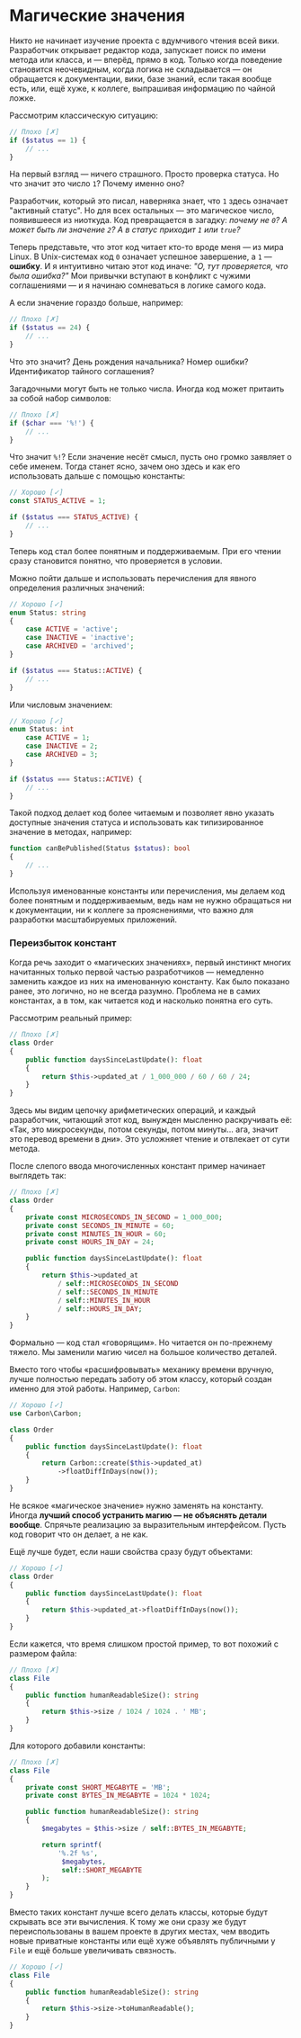 # Магические значения

Никто не начинает изучение проекта с вдумчивого чтения всей вики. 
Разработчик открывает редактор кода, запускает поиск по имени метода или класса, и — вперёд, прямо в код. 
Только когда поведение становится неочевидным, когда логика не складывается — он обращается к документации, вики, базе знаний, если такая вообще есть, или, ещё хуже, к коллеге, выпрашивая информацию по чайной ложке.

<div style="page-break-after: always;"></div>

Рассмотрим классическую ситуацию:

```php
// Плохо [✗]
if ($status == 1) {
    // ...
}
```

На первый взгляд — ничего страшного. Просто проверка статуса.
Но что значит это число `1`? Почему именно оно?

Разработчик, который это писал, наверняка знает, что `1` здесь означает "активный статус".
Но для всех остальных — это магическое число, появившееся из ниоткуда.
Код превращается в загадку: *почему не `0`? А может быть ли значение `2`? А в статус приходит `1` или `true`?*

Теперь представьте, что этот код читает кто-то вроде меня — из мира Linux.
В Unix-системах код `0` означает успешное завершение, а `1` — **ошибку**.
И я интуитивно читаю этот код иначе: *"О, тут проверяется, что была ошибка?"*
Мои привычки вступают в конфликт с чужими соглашениями — и я начинаю сомневаться в логике самого кода.

А если значение гораздо больше, например:

```php
// Плохо [✗]
if ($status == 24) {
    // ...
}
```

Что это значит? День рождения начальника? Номер ошибки? Идентификатор тайного соглашения?

Загадочными могут быть не только числа. Иногда код может притаить за собой набор символов:

```php
// Плохо [✗]
if ($char === '%!') {
    // ...
}
```

Что значит `%!`? Если значение несёт смысл, пусть оно громко заявляет о себе именем. Тогда станет ясно, зачем оно здесь и как его использовать дальше с помощью константы:

```php
// Хорошо [✓]
const STATUS_ACTIVE = 1;

if ($status === STATUS_ACTIVE) {
    // ...
}
```

Теперь код стал более понятным и поддерживаемым. 
При его чтении сразу становится понятно, что проверяется в условии.

<div style="page-break-after: always;"></div>

Можно пойти дальше и использовать перечисления для явного определения различных значений:

```php
// Хорошо [✓]
enum Status: string
{
    case ACTIVE = 'active';
    case INACTIVE = 'inactive';
    case ARCHIVED = 'archived';
}

if ($status === Status::ACTIVE) {
    // ...
}
```

Или числовым значением:

```php
// Хорошо [✓]
enum Status: int
    case ACTIVE = 1;
    case INACTIVE = 2;
    case ARCHIVED = 3;
}

if ($status === Status::ACTIVE) {
    // ...
}
```

Такой подход делает код более читаемым и позволяет явно указать доступные значения статуса и использовать как типизированное значение в методах, например:

```php
function canBePublished(Status $status): bool
{
    // ...
}
```

Используя именованные константы или перечисления, мы делаем код более понятным и поддерживаемым, ведь нам не нужно обращаться ни к документации, ни к коллеге за прояснениями, что важно для разработки масштабируемых приложений.


### Переизбыток констант

Когда речь заходит о «магических значениях», первый инстинкт многих начитанных только первой частью разработчиков — немедленно заменить каждое из них на именованную константу. 
Как было показано ранее, это логично, но не всегда разумно. Проблема не в самих константах, а в том, как читается код и насколько понятна его суть.

Рассмотрим реальный пример:

```php
// Плохо [✗]
class Order
{
    public function daysSinceLastUpdate(): float
    {
        return $this->updated_at / 1_000_000 / 60 / 60 / 24;
    }
}
```

Здесь мы видим цепочку арифметических операций, и каждый разработчик, читающий этот код, вынужден мысленно раскручивать её:
 «Так, это микросекунды, потом секунды, потом минуты... ага, значит это перевод времени в дни». 
Это усложняет чтение и отвлекает от сути метода.

После слепого ввода многочисленных констант пример начинает выглядеть так:

```php
// Плохо [✗]
class Order
{
    private const MICROSECONDS_IN_SECOND = 1_000_000;
    private const SECONDS_IN_MINUTE = 60;
    private const MINUTES_IN_HOUR = 60;
    private const HOURS_IN_DAY = 24;

    public function daysSinceLastUpdate(): float
    {
        return $this->updated_at
            / self::MICROSECONDS_IN_SECOND
            / self::SECONDS_IN_MINUTE
            / self::MINUTES_IN_HOUR
            / self::HOURS_IN_DAY;
    }
}
```

Формально — код стал «говорящим». Но читается он по-прежнему тяжело. Мы заменили магию чисел на большое количество деталей.

<div style="page-break-after: always;"></div>

Вместо того чтобы «расшифровывать» механику времени вручную, лучше полностью передать заботу об этом классу, который создан именно для этой работы. 
Например, `Carbon`:

```php
// Хорошо [✓]
use Carbon\Carbon;

class Order
{
    public function daysSinceLastUpdate(): float
    {
        return Carbon::create($this->updated_at)
            ->floatDiffInDays(now());
    }
}
```

Не всякое «магическое значение» нужно заменять на константу. Иногда **лучший способ устранить магию — не объяснять детали вообще**. Спрячьте реализацию за выразительным интерфейсом. Пусть код говорит что он делает, а не как.

Ещё лучше будет, если наши свойства сразу будут объектами:

```php
// Хорошо [✓]
class Order
{
    public function daysSinceLastUpdate(): float
    {
        return $this->updated_at->floatDiffInDays(now());
    }
}
```

Если кажется, что время слишком простой пример, то вот похожий с размером файла:

```php
// Плохо [✗]
class File
{
    public function humanReadableSize(): string
    {
        return $this->size / 1024 / 1024 . ' MB';
    }
}
```

Для которого добавили константы:

```php
// Плохо [✗]
class File
{
    private const SHORT_MEGABYTE = 'MB';
    private const BYTES_IN_MEGABYTE = 1024 * 1024;

    public function humanReadableSize(): string
    {
        $megabytes = $this->size / self::BYTES_IN_MEGABYTE;

        return sprintf(
            '%.2f %s',
             $megabytes,
             self::SHORT_MEGABYTE
        );
    }
}
```

Вместо таких констант лучше всего делать классы, которые будут скрывать все эти вычисления. 
К тому же они сразу же будут переиспользованы в вашем проекте в других местах, чем вводить новые приватные константы или ещё хуже объявлять публичными у `File` и ещё больше увеличивать связность.


```php
// Хорошо [✓]
class File
{
    public function humanReadableSize(): string
    {
        return $this->size->toHumanReadable();
    }
}
```
